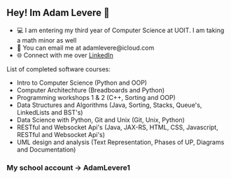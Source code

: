## Hey! Im Adam Levere 🚀
<ul>
  <li>💻 I am entering my third year of Computer Science at UOIT. I am taking a math minor as well</li>
  <li>📧 You can email me at adamlevere@icloud.com</li>
  <li>🌐 Connect with me over <a href="https://www.linkedin.com/in/adam-levere-b97770273/">LinkedIn</a></li>
</ul>

List of completed software courses:
<ul>
  <li>Intro to Computer Science (Python and OOP)</li>
  <li>Computer Architechture (Breadboards and Python)</li>
  <li>Programming workshops 1 & 2 (C++, Sorting and OOP)</li>
  <li>Data Structures and Algorithms (Java, Sorting, Stacks, Queue's, LinkedLists and BST's)</li>
  <li>Data Science with Python, Git and Unix (Git, Unix, Python)</li>
  <li>RESTful and Websocket Api's (Java, JAX-RS, HTML, CSS, Javascript, RESTful and Websocket Api's)</li>
  <li>UML design and analysis (Text Representation, Phases of UP, Diagrams and Documentation)</li>
</ul>

### My school account -> AdamLevere1
